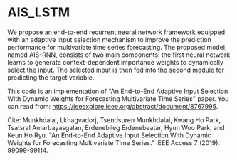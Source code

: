 # AIS_LSTM
We propose an end-to-end recurrent neural network framework equipped with an adaptive input selection mechanism to improve the prediction performance for multivariate time series forecasting. The proposed model, named AIS-RNN, consists of two main components: the first neural network learns to generate context-dependent importance weights to dynamically select the input. The selected input is then fed into the second module for predicting the target variable.

This code is an implementation of "An End-to-End Adaptive Input Selection With Dynamic Weights for Forecasting Multivariate Time Series" paper. 
You can read from: https://ieeexplore.ieee.org/abstract/document/8767995. 

Cite: Munkhdalai, Lkhagvadorj, Tsendsuren Munkhdalai, Kwang Ho Park, Tsatsral Amarbayasgalan, Erdenebileg Erdenebaatar, Hyun Woo Park, and Keun Ho Ryu. "An End-to-End Adaptive Input Selection With Dynamic Weights for Forecasting Multivariate Time Series." IEEE Access 7 (2019): 99099-99114.
